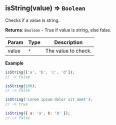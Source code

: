 <a name="isString"></a>

## isString(value) ⇒ <code>Boolean</code>
Checks if a value is string.

**Returns**: <code>Boolean</code> - True if value is string, else false.  

| Param | Type | Description |
| --- | --- | --- |
| value | <code>\*</code> | The value to check. |

**Example**  
```js
isString(['a', 'b', 'c', 'd']);
// -> false

isString(100);
// -> false

isString('Lorem ipsum dolor sit amet');
// -> true

isString({ a: 'a', b: 'b' });
// -> false
```
